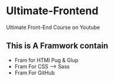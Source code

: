 # Ultimate-Frontend
Ultimate Front-End Course on Youtube
## This is A Framwork contain 
- Fram for HTMl Pug & Glup
- Fram For CSS --> Sass
- Fram For GitHub
